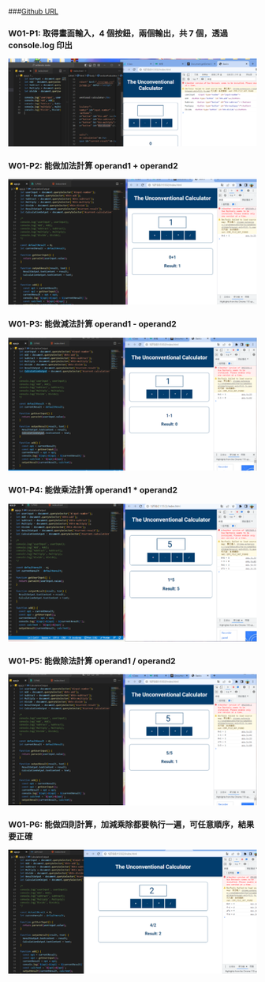 ###[Github URL](https://github.com/haohoward/1112-1N-js-209410793)

### W01-P1: 取得畫面輸入，4 個按鈕，兩個輸出，共 7 個，透過 console.log 印出

![](1.png)

### W01-P2: 能做加法計算 operand1 + operand2

![](2.png)

### W01-P3: 能做減法計算 operand1 - operand2

![](3.png)

### W01-P4: 能做乘法計算 operand1 \* operand2

![](4.png)

### W01-P5: 能做除法計算 operand1 / operand2

![](5.png)

### W01-P6: 能做四則計算，加減乘除都要執行一遍，可任意順序，結果要正確

![](6.png)
